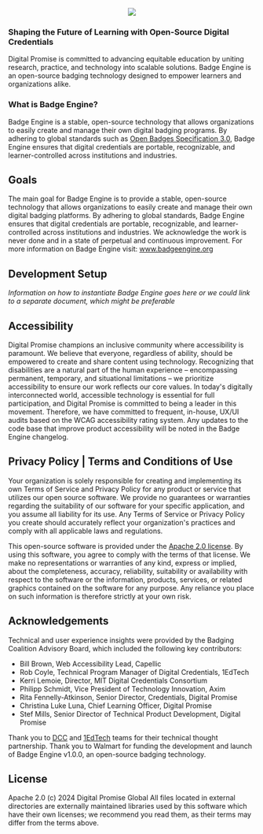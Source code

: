<p align="center">
  <img src="https://github.com/user-attachments/assets/8466e9c6-f6c2-4c66-af3b-ba5596807b98" />
</p>

### Shaping the Future of Learning with Open-Source Digital Credentials
Digital Promise is committed to advancing equitable education by uniting research, practice, and technology into scalable solutions. Badge Engine is an open-source badging technology designed to empower learners and organizations alike.
### What is Badge Engine?
Badge Engine is a stable, open-source technology that allows organizations to easily create and manage their own digital badging programs. By adhering to global standards such as [Open Badges Specification 3.0](https://www.imsglobal.org/spec/ob/v3p0), Badge Engine ensures that digital credentials are portable, recognizable, and learner-controlled across institutions and industries.

## Goals
The main goal for Badge Engine is to provide a stable, open-source technology that allows organizations to easily create and manage their own digital badging platforms. By adhering to global standards, Badge Engine ensures that digital credentials are portable, recognizable, and learner-controlled across institutions and industries. We acknowledge the work is never done and in a state of perpetual and continuous improvement. For more information on Badge Engine visit: www.badgeengine.org

## Development Setup
*Information on how to instantiate Badge Engine goes here or we could link to a separate document, which might be preferable*

## Accessibility
Digital Promise champions an inclusive community where accessibility is paramount.  We believe that everyone, regardless of ability, should be empowered to create and share content using technology. Recognizing that disabilities are a natural part of the human experience – encompassing permanent, temporary, and situational limitations – we prioritize accessibility to ensure our work reflects our core values.  In today's digitally interconnected world, accessible technology is essential for full participation, and Digital Promise is committed to being a leader in this movement. Therefore, we have committed to frequent, in-house, UX/UI audits based on the WCAG accessibility rating system. Any updates to the code base that improve product accessibility will be noted in the Badge Engine changelog. 

## Privacy Policy | Terms and Conditions of Use
Your organization is solely responsible for creating and implementing its own Terms of Service and Privacy Policy for any product or service that utilizes our open source software. We provide no guarantees or warranties regarding the suitability of our software for your specific application, and you assume all liability for its use. Any Terms of Service or Privacy Policy you create should accurately reflect your organization's practices and comply with all applicable laws and regulations.

This open-source software is provided under the [Apache 2.0 license](https://github.com/digital-promise/badge-engine/blob/main/LICENSE).  By using this software, you agree to comply with the terms of that license.  We make no representations or warranties of any kind, express or implied, about the completeness, accuracy, reliability, suitability or availability with respect to the software or the information, products, services, or related graphics contained on the software for any purpose. Any reliance you place on such information is therefore strictly at your own risk.

## Acknowledgements
Technical and user experience insights were provided by the Badging Coalition Advisory Board, which included the following key contributors:

* Bill Brown, Web Accessibility Lead, Capellic
* Rob Coyle, Technical Program Manager of Digital Credentials, 1EdTech
* Kerri Lemoie, Director, MIT Digital Credentials Consortium
* Philipp Schmidt, Vice President of Technology Innovation, Axim
* Rita Fennelly-Atkinson, Senior Director, Credentials, Digital Promise
* Christina Luke Luna, Chief Learning Officer, Digital Promise
* Stef Mills, Senior Director of Technical Product Development, Digital Promise

Thank you to [DCC](https://digitalcredentials.mit.edu/) and [1EdTech](https://www.1edtech.org/) teams for their technical thought partnership. Thank you to Walmart for funding the development and launch of Badge Engine v1.0.0, an open-source badging technology.

## License 
Apache 2.0 (c) 2024 Digital Promise Global
All files located in external directories are externally maintained libraries used by this software which have their own licenses; we recommend you read them, as their terms may differ from the terms above.
